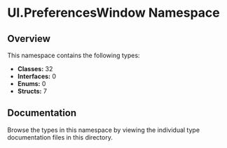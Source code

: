 # UI.PreferencesWindow Namespace

## Overview

This namespace contains the following types:

- **Classes:** 32
- **Interfaces:** 0
- **Enums:** 0
- **Structs:** 7

## Documentation

Browse the types in this namespace by viewing the individual type documentation files in this directory.

